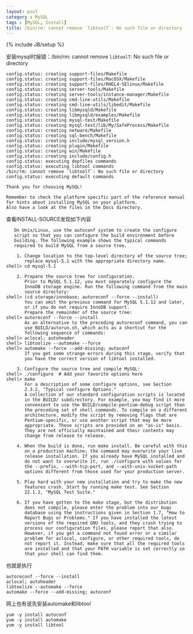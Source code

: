 ```yaml
---
layout: post
category : MySQL
tags : [MySQL, Install]
title: /bin/rm: cannot remove `libtoolT`: No such file or directory
---
```

{% include JB/setup %}

安装mysql时报错：/bin/rm: cannot remove `libtoolT`: No such file or directory

	config.status: creating support-files/Makefile
	config.status: creating support-files/MacOSX/Makefile
	config.status: creating support-files/RHEL4-SElinux/Makefile
	config.status: creating server-tools/Makefile
	config.status: creating server-tools/instance-manager/Makefile
	config.status: creating cmd-line-utils/Makefile
	config.status: creating cmd-line-utils/libedit/Makefile
	config.status: creating libmysqld/Makefile
	config.status: creating libmysqld/examples/Makefile
	config.status: creating mysql-test/Makefile
	config.status: creating mysql-test/lib/My/SafeProcess/Makefile
	config.status: creating netware/Makefile
	config.status: creating sql-bench/Makefile
	config.status: creating include/mysql_version.h
	config.status: creating plugin/Makefile
	config.status: creating win/Makefile
	config.status: creating include/config.h
	config.status: executing depfiles commands
	config.status: executing libtool commands
	/bin/rm: cannot remove `libtoolT`: No such file or directory
	config.status: executing default commands

	Thank you for choosing MySQL!

	Remember to check the platform specific part of the reference manual
	for hints about installing MySQL on your platform.
	Also have a look at the files in the Docs directory.
 
查看INSTALL-SOURCE发现如下内容

	   On Unix/Linux, use the autoconf system to create the configure
	   script so that you can configure the build environment before
	   building. The following example shows the typical commands
	   required to build MySQL from a source tree.

		1. Change location to the top-level directory of the source tree;
		   replace mysql-5.1 with the appropriate directory name.
	shell> cd mysql-5.1

		2. Prepare the source tree for configuration.
		   Prior to MySQL 5.1.12, you must separately configure the
		   InnoDB storage engine. Run the following command from the main
		   source directory:
	shell> (cd storage/innobase; autoreconf --force --install)
		   You can omit the previous command for MySQL 5.1.12 and later,
		   or if you do not require InnoDB support.
		   Prepare the remainder of the source tree:
	shell> autoreconf --force --install
		   As an alternative to the preceding autoreconf command, you can
		   use BUILD/autorun.sh, which acts as a shortcut for the
		   following sequence of commands:
	shell> aclocal; autoheader
	shell> libtoolize --automake --force
	shell> automake --force --add-missing; autoconf
		   If you get some strange errors during this stage, verify that
		   you have the correct version of libtool installed.

		3. Configure the source tree and compile MySQL:
	shell> ./configure  # Add your favorite options here
	shell> make
		   For a description of some configure options, see Section
		   2.3.2, "Typical configure Options."
		   A collection of our standard configuration scripts is located
		   in the BUILD/ subdirectory. For example, you may find it more
		   convenient to use the BUILD/compile-pentium-debug script than
		   the preceding set of shell commands. To compile on a different
		   architecture, modify the script by removing flags that are
		   Pentium-specific, or use another script that may be more
		   appropriate. These scripts are provided on an "as-is" basis.
		   They are not officially maintained and their contents may
		   change from release to release.

		4. When the build is done, run make install. Be careful with this
		   on a production machine; the command may overwrite your live
		   release installation. If you already have MySQL installed and
		   do not want to overwrite it, run ./configure with values for
		   the --prefix, --with-tcp-port, and --with-unix-socket-path
		   options different from those used for your production server.

		5. Play hard with your new installation and try to make the new
		   features crash. Start by running make test. See Section
		   22.1.2, "MySQL Test Suite."

		6. If you have gotten to the make stage, but the distribution
		   does not compile, please enter the problem into our bugs
		   database using the instructions given in Section 1.7, "How to
		   Report Bugs or Problems." If you have installed the latest
		   versions of the required GNU tools, and they crash trying to
		   process our configuration files, please report that also.
		   However, if you get a command not found error or a similar
		   problem for aclocal, configure, or other required tools, do
		   not report it. Instead, make sure that all the required tools
		   are installed and that your PATH variable is set correctly so
		   that your shell can find them.
 
也就是执行

	autoreconf --force --install
	aclocal; autoheader
	libtoolize --automake --force
	automake --force --add-missing; autoconf
 
网上也有说先安装automake和libtool

	yum -y install autoconf
	yum -y install automake
	yum -y install libtool
